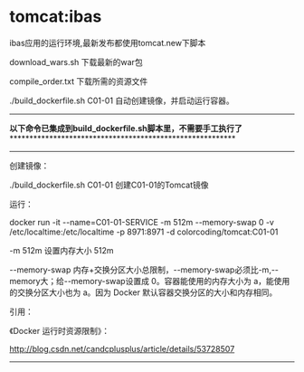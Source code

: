 # tomcat:ibas
ibas应用的运行环境,最新发布都使用tomcat.new下脚本


download_wars.sh 下载最新的war包

compile_order.txt 下载所需的资源文件

./build_dockerfile.sh C01-01 自动创建镜像，并启动运行容器。

************************************************************************************************************************
****以下命令已集成到build_dockerfile.sh脚本里，不需要手工执行了*************************************************************
**************
创建镜像：

./build_dockerfile.sh C01-01  创建C01-01的Tomcat镜像

运行：

docker run -it --name=C01-01-SERVICE -m 512m --memory-swap 0 -v /etc/localtime:/etc/localtime -p 8971:8971 -d colorcoding/tomcat:C01-01

-m 512m 设置内存大小 512m

--memory-swap  内存+交换分区大小总限制，--memory-swap必须比-m,--memory大；给--memory-swap设置成 0。容器能使用的内存大小为 a，能使用的交换分区大小也为 a。因为 Docker 默认容器交换分区的大小和内存相同。

引用：

《Docker 运行时资源限制》：

http://blog.csdn.net/candcplusplus/article/details/53728507

************************************************************************************************************************

